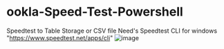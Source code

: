 # ookla-Speed-Test-Powershell
Speedtest to Table Storage or CSV file 
Need's Speedtest CLI for windows "https://www.speedtest.net/apps/cli"
![image](https://github.com/Lubenz007/ookla-Speed-Test-Powershell/assets/116028026/88bcdf1e-40a9-4365-9bb7-3b0f5fad4a21)
